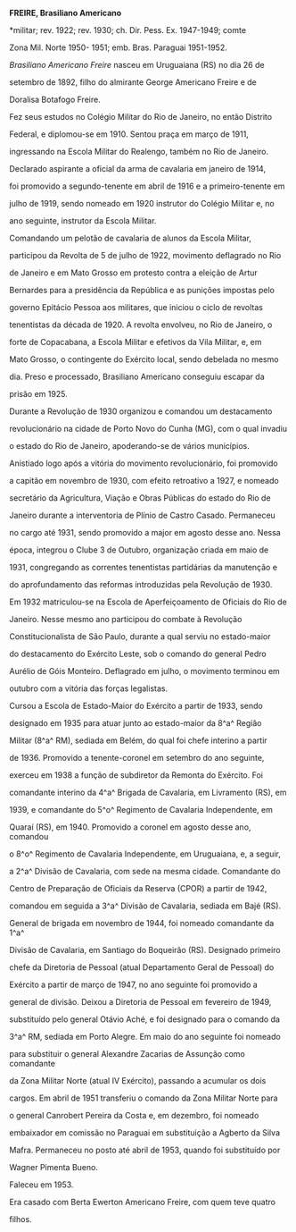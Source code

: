 **FREIRE, Brasiliano Americano**



\*militar; rev. 1922; rev. 1930; ch. Dir. Pess. Ex. 1947-1949; comte

Zona Mil. Norte 1950- 1951; emb. Bras. Paraguai 1951-1952.



*Brasiliano Americano Freire* nasceu em Uruguaiana (RS) no dia 26 de

setembro de 1892, filho do almirante George Americano Freire e de

Doralisa Botafogo Freire.



Fez seus estudos no Colégio Militar do Rio de Janeiro, no então Distrito

Federal, e diplomou-se em 1910. Sentou praça em março de 1911,

ingressando na Escola Militar do Realengo, também no Rio de Janeiro.

Declarado aspirante a oficial da arma de cavalaria em janeiro de 1914,

foi promovido a segundo-tenente em abril de 1916 e a primeiro-tenente em

julho de 1919, sendo nomeado em 1920 instrutor do Colégio Militar e, no

ano seguinte, instrutor da Escola Militar.



Comandando um pelotão de cavalaria de alunos da Escola Militar,

participou da Revolta de 5 de julho de 1922, movimento deflagrado no Rio

de Janeiro e em Mato Grosso em protesto contra a eleição de Artur

Bernardes para a presidência da República e as punições impostas pelo

governo Epitácio Pessoa aos militares, que iniciou o ciclo de revoltas

tenentistas da década de 1920. A revolta envolveu, no Rio de Janeiro, o

forte de Copacabana, a Escola Militar e efetivos da Vila Militar, e, em

Mato Grosso, o contingente do Exército local, sendo debelada no mesmo

dia. Preso e processado, Brasiliano Americano conseguiu escapar da

prisão em 1925.



Durante a Revolução de 1930 organizou e comandou um destacamento

revolucionário na cidade de Porto Novo do Cunha (MG), com o qual invadiu

o estado do Rio de Janeiro, apoderando-se de vários municípios.

Anistiado logo após a vitória do movimento revolucionário, foi promovido

a capitão em novembro de 1930, com efeito retroativo a 1927, e nomeado

secretário da Agricultura, Viação e Obras Públicas do estado do Rio de

Janeiro durante a interventoria de Plínio de Castro Casado. Permaneceu

no cargo até 1931, sendo promovido a major em agosto desse ano. Nessa

época, integrou o Clube 3 de Outubro, organização criada em maio de

1931, congregando as correntes tenentistas partidárias da manutenção e

do aprofundamento das reformas introduzidas pela Revolução de 1930.



Em 1932 matriculou-se na Escola de Aperfeiçoamento de Oficiais do Rio de

Janeiro. Nesse mesmo ano participou do combate à Revolução

Constitucionalista de São Paulo, durante a qual serviu no estado-maior

do destacamento do Exército Leste, sob o comando do general Pedro

Aurélio de Góis Monteiro. Deflagrado em julho, o movimento terminou em

outubro com a vitória das forças legalistas.



Cursou a Escola de Estado-Maior do Exército a partir de 1933, sendo

designado em 1935 para atuar junto ao estado-maior da 8^a^ Região

Militar (8^a^ RM), sediada em Belém, do qual foi chefe interino a partir

de 1936. Promovido a tenente-coronel em setembro do ano seguinte,

exerceu em 1938 a função de subdiretor da Remonta do Exército. Foi

comandante interino da 4^a^ Brigada de Cavalaria, em Livramento (RS), em

1939, e comandante do 5^o^ Regimento de Cavalaria Independente, em

Quaraí (RS), em 1940. Promovido a coronel em agosto desse ano, comandou

o 8^o^ Regimento de Cavalaria Independente, em Uruguaiana, e, a seguir,

a 2^a^ Divisão de Cavalaria, com sede na mesma cidade. Comandante do

Centro de Preparação de Oficiais da Reserva (CPOR) a partir de 1942,

comandou em seguida a 3^a^ Divisão de Cavalaria, sediada em Bajé (RS).



General de brigada em novembro de 1944, foi nomeado comandante da 1^a^

Divisão de Cavalaria, em Santiago do Boqueirão (RS). Designado primeiro

chefe da Diretoria de Pessoal (atual Departamento Geral de Pessoal) do

Exército a partir de março de 1947, no ano seguinte foi promovido a

general de divisão. Deixou a Diretoria de Pessoal em fevereiro de 1949,

substituído pelo general Otávio Aché, e foi designado para o comando da

3^a^ RM, sediada em Porto Alegre. Em maio do ano seguinte foi nomeado

para substituir o general Alexandre Zacarias de Assunção como comandante

da Zona Militar Norte (atual IV Exército), passando a acumular os dois

cargos. Em abril de 1951 transferiu o comando da Zona Militar Norte para

o general Canrobert Pereira da Costa e, em dezembro, foi nomeado

embaixador em comissão no Paraguai em substituição a Agberto da Silva

Mafra. Permaneceu no posto até abril de 1953, quando foi substituído por

Wagner Pimenta Bueno.



Faleceu em 1953.



Era casado com Berta Ewerton Americano Freire, com quem teve quatro

filhos.



